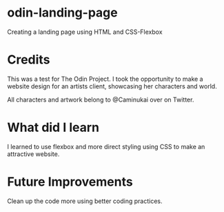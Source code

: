 # odin-landing-page

Creating a landing page using HTML and CSS-Flexbox

# Credits

This was a test for The Odin Project. I took the opportunity to make a website design for an artists client, showcasing her characters and world.

All characters and artwork belong to @Caminukai over on Twitter.

# What did I learn

I learned to use flexbox and more direct styling using CSS to make an attractive website.

# Future Improvements

Clean up the code more using better coding practices.

